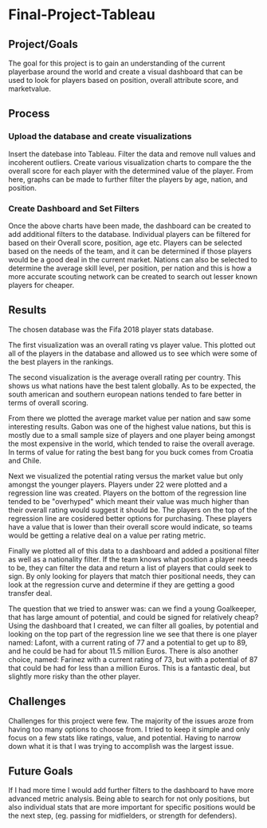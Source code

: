 # Final-Project-Tableau

## Project/Goals
The goal for this project is to gain an understanding of the current playerbase around the world and create a visual dashboard that can be used to look for players based on position, overall attribute score, and marketvalue.  

## Process
### Upload the database and create visualizations

Insert the datebase into Tableau. Filter the data and remove null values and incoherent outliers. Create various visualization charts to compare the the overall score for each player with the determined value of the player. From here, graphs can be made to further filter the players by age, nation, and position.

### Create Dashboard and Set Filters

Once the above charts have been made, the dashboard can be created to add additional filters to the database. Individual players can be filtered for based on their Overall score, position, age etc. Players can be selected based on the needs of the team, and it can be determined if those players would be a good deal in the current market. Nations can also be selected to determine the average skill level, per position, per nation and this is how a more accurate scouting network can be created to search out lesser known players for cheaper.

## Results

The chosen database was the Fifa 2018 player stats database. 

The first visualization was an overall rating vs player value. This plotted out all of the players in the database and allowed us to see which were some of the best players in the rankings. 

The second visualization is the average overall rating per country. This shows us what nations have the best talent globally. As to be expected, the south american and southern european nations tended to fare better in terms of overall scoring.

From there we plotted the average market value per nation and saw some interesting results. Gabon was one of the highest value nations, but this is mostly due to a small sample size of players and one player being amongst the most expensive in the world, which tended to raise the overall average. In terms of value for rating the best bang for you buck comes from Croatia and Chile. 

Next we visualized the potential rating versus the market value but only amongst the younger players. Players under 22 were plotted and a regression line was created. Players on the bottom of the regression line tended to be "overhyped" which meant their value was much higher than their overall rating would suggest it should be. The players on the top of the regression line are cosidered better options for purchasing. These players have a value that is lower than their overall score would indicate, so teams would be getting a relative deal on a value per rating metric.

Finally we plotted all of this data to a dashboard and added a positional filter as well as a nationality filter. If the team knows what position a player needs to be, they can filter the data and return a list of players that could seek to sign. By only looking for players that match thier positional needs, they can look at the regression curve and determine if they are getting a good transfer deal. 

The question that we tried to answer was: can we find a young Goalkeeper, that has large amount of potential, and could be signed for relatively cheap?
Using the dashboard that I created, we can filter all goalies, by potential and looking on the top part of the regression line we see that there is one player named: Lafont, with a current rating of 77 and a potential to get up to 89, and he could be had for about 11.5 million Euros. There is also another choice, named: Farinez with a current rating of 73, but with a potential of 87 that could be had for less than a million Euros. This is a fantastic deal, but slightly more risky than the other player. 


## Challenges 

Challenges for this project were few. The majority of the issues aroze from having too many options to choose from. I tried to keep it simple and only focus on a few stats like ratings, value, and potential. Having to narrow down what it is that I was trying to accomplish was the largest issue.

## Future Goals
If I had more time I would add further filters to the dashboard to have more advanced metric analysis.
Being able to search for not only positions, but also individual stats that are more important for specific positions would be the next step, (eg. passing for midfielders, or strength for defenders).
